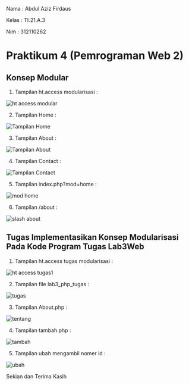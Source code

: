 Nama : Abdul Aziz Firdaus

Kelas : TI.21.A.3

Nim : 312110262

<h1> Praktikum 4 (Pemrograman Web 2) </h1>

<h2> Konsep Modular </h2>

1. Tampilan ht.access modularisasi :

![ht access modular](https://user-images.githubusercontent.com/119909214/228603030-9a7176d8-5f85-4cc0-8352-cd5823f4efce.png)

2. Tampilan Home :

![Tampilan Home](https://user-images.githubusercontent.com/119909214/228603386-6e117578-38fb-431a-93e9-2be8e690fdd3.png)

3. Tampilan About :

![Tampilan About](https://user-images.githubusercontent.com/119909214/228603458-d97f5c5e-e5d4-4686-b50d-8c08cee477fd.png)

4. Tampilan Contact :

![Tampilan Contact](https://user-images.githubusercontent.com/119909214/228603551-b00aedac-d206-49b6-a03f-b9dbc0fb5ca4.png)

5. Tampilan index.php?mod=home :

![mod home](https://user-images.githubusercontent.com/119909214/228605688-7206bb0d-2b1c-4c84-99d2-972692557e63.png)

6. Tampilan /about :

![slash about](https://user-images.githubusercontent.com/119909214/228605890-925673a7-459b-4ac7-9303-45763516b9a4.png)

<h2> Tugas Implementasikan Konsep Modularisasi Pada Kode Program Tugas Lab3Web </h2>

1. Tampilan ht.access tugas modularisasi :

![ht access tugas1](https://user-images.githubusercontent.com/119909214/228604092-512f9083-900b-4230-b0d2-fd0b8a856691.png)

2. Tampilan file lab3_php_tugas :

![tugas](https://user-images.githubusercontent.com/119909214/228604715-5b4126dc-d9cc-4747-ae4f-b7a8040a6625.png)

3. Tampilan About.php :

![tentang](https://user-images.githubusercontent.com/119909214/228607613-a537aa9e-c832-4f68-afd4-069c2b7e625b.png)

4. Tampilan tambah.php :

![tambah](https://user-images.githubusercontent.com/119909214/228605057-b35809ff-ff2e-4930-9fc3-16f7007eff47.png)

5. Tampilan ubah mengambil nomer id :

![ubah](https://user-images.githubusercontent.com/119909214/228605320-ddcb7dff-16a9-481d-b0fb-774ad64942ef.png)

Sekian dan Terima Kasih
